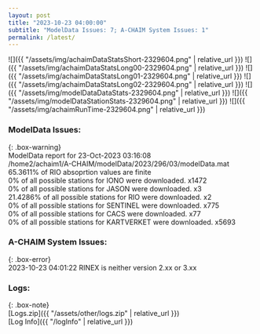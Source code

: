 ```yaml
---
layout: post
title: "2023-10-23 04:00:00"
subtitle: "ModelData Issues: 7; A-CHAIM System Issues: 1"
permalink: /latest/
---
```


![]({{ "/assets/img/achaimDataStatsShort-2329604.png" | relative_url }})
![]({{ "/assets/img/achaimDataStatsLong00-2329604.png" | relative_url }})
![]({{ "/assets/img/achaimDataStatsLong01-2329604.png" | relative_url }})
![]({{ "/assets/img/achaimDataStatsLong02-2329604.png" | relative_url }})
![]({{ "/assets/img/modelDataDataStats-2329604.png" | relative_url }})
![]({{ "/assets/img/modelDataStationStats-2329604.png" | relative_url }})
![]({{ "/assets/img/achaimRunTime-2329604.png" | relative_url }})


### ModelData Issues:  
  
{: .box-warning}  
 ModelData report for 23-Oct-2023 03:16:08   
 /home2/achaim1/A-CHAIM/modelData/2023/296/03/modelData.mat   
 65.3611% of RIO absoprtion values are finite   
 0% of all possible stations for IONO were downloaded. x1472   
 0% of all possible stations for JASON were downloaded. x3   
 21.4286% of all possible stations for RIO were downloaded. x2   
 0% of all possible stations for SENTINEL were downloaded. x775   
 0% of all possible stations for CACS were downloaded. x77   
 0% of all possible stations for KARTVERKET were downloaded. x5693   
  
### A-CHAIM System Issues:  
  
{: .box-error}  
2023-10-23 04:01:22 RINEX is neither version 2.xx or 3.xx  

### Logs:  
  
{: .box-note}  
[Logs.zip]({{ "/assets/other/logs.zip" | relative_url }})  
[Log Info]({{ "/logInfo" | relative_url }})  
